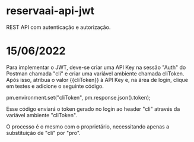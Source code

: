 # reservaai-api-jwt
REST API com autenticação e autorização.

# 15/06/2022
Para implementar o JWT, deve-se criar uma API Key na sessão "Auth" do Postman chamada "cli" e criar uma variável ambiente chamada cliToken. Após isso, atribua o valor {{cliToken}} à API Key e, na área de login, clique em testes e adicione o seguinte código.

pm.environment.set("cliToken", pm.response.json().token);

Esse código enviará o token gerado no login ao header "cli" através da variável ambiente "cliToken".

O processo é o mesmo com o proprietário, necessitando apenas a substituição de "cli" por "pro".
